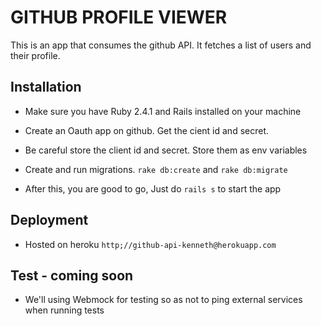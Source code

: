 # GITHUB PROFILE VIEWER

This is an app that consumes the github API. It fetches a list of users and their profile.

## Installation

- Make sure you have Ruby 2.4.1 and Rails installed on your machine

- Create an Oauth app on github. Get the cient id and secret.

- Be careful store the client id and secret. Store them as env variables

- Create and run migrations. `rake db:create` and `rake db:migrate`

- After this, you are good to go, Just do `rails s` to start the app

## Deployment

- Hosted on heroku `http;//github-api-kenneth@herokuapp.com`

## Test - coming soon

- We'll using Webmock for testing so as not to ping external services when running tests



